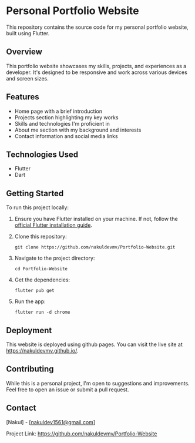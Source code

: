 # Personal Portfolio Website

This repository contains the source code for my personal portfolio website, built using Flutter.

## Overview

This portfolio website showcases my skills, projects, and experiences as a developer. It's designed to be responsive and work across various devices and screen sizes.

## Features

- Home page with a brief introduction
- Projects section highlighting my key works
- Skills and technologies I'm proficient in
- About me section with my background and interests
- Contact information and social media links

## Technologies Used

- Flutter
- Dart

## Getting Started

To run this project locally:

1. Ensure you have Flutter installed on your machine. If not, follow the [official Flutter installation guide](https://flutter.dev/docs/get-started/install).

2. Clone this repository:
   ```
   git clone https://github.com/nakuldevmv/Portfolio-Website.git
   ```

3. Navigate to the project directory:
   ```
   cd Portfolio-Website
   ```

4. Get the dependencies:
   ```
   flutter pub get
   ```

5. Run the app:
   ```
   flutter run -d chrome
   ```

## Deployment

This website is deployed using github pages. You can visit the live site at https://nakuldevmv.github.io/.

## Contributing

While this is a personal project, I'm open to suggestions and improvements. Feel free to open an issue or submit a pull request.


## Contact

[Nakul] - [nakuldev1561@gmail.com]

Project Link: https://github.com/nakuldevmv/Portfolio-Website


